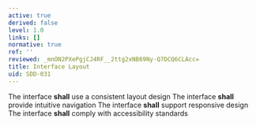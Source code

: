 ```yaml
---
active: true
derived: false
level: 1.0
links: []
normative: true
ref: ''
reviewed: _mnON2PXePgjCJ4RF__2ttg2xNB69Ny-Q7DCQ6CLAcc=
title: Interface Layout
uid: SDD-031
---
```


The interface **shall** use a consistent layout design
The interface **shall** provide intuitive navigation
The interface **shall** support responsive design
The interface **shall** comply with accessibility standards